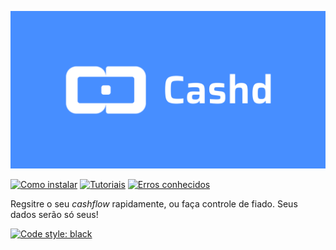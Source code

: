 ![banner](https://raw.githubusercontent.com/VFLins/cashd/main/src/cashd/assets/gh_banner-cashd.png)

[![Como instalar](https://img.shields.io/badge/como_instalar-478eff?style=for-the-badge)](https://github.com/VFLins/cashd/wiki/Instalando)
[![Tutoriais](https://img.shields.io/badge/tutoriais-478eff?style=for-the-badge)](https://github.com/VFLins/cashd/wiki/)
[![Erros conhecidos](https://img.shields.io/badge/problemas_conhecidos-478eff?style=for-the-badge)](https://github.com/VFLins/cashd/wiki/Problemas-conhecidos)

Regsitre o seu *cashflow* rapidamente, ou faça controle de fiado. Seus dados serão só seus!

[![Code style: black](https://img.shields.io/badge/code%20style-black-000000.svg)](https://github.com/psf/black)
